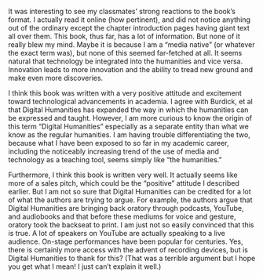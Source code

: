 It was interesting to see my classmates’ strong reactions to the book’s format. I actually read it online (how pertinent), and did not notice anything out of the ordinary except the chapter introduction pages having giant text all over them. This book, thus far, has a lot of information. But none of it really blew my mind. Maybe it is because I am a “media native” (or whatever the exact term was), but none of this seemed far-fetched at all. It seems natural that technology be integrated into the humanities and vice versa. Innovation leads to more innovation and the ability to tread new ground and make even more discoveries.

I think this book was written with a very positive attitude and excitement toward technological advancements in academia. I agree with Burdick, et al that Digital Humanities has expanded the way in which the humanities can be expressed and taught. However, I am more curious to know the origin of this term “Digital Humanities” especially as a separate entity than what we know as the regular humanities. I am having trouble differentiating the two, because what I have been exposed to so far in my academic career, including the noticeably increasing trend of the use of media and technology as a teaching tool, seems simply like “the humanities.” 

Furthermore, I think this book is written very well. It actually seems like more of a sales pitch, which could be the “positive” attitude I described earlier. But I am not so sure that Digital Humanities can be credited for a lot of what the authors are trying to argue. For example, the authors argue that Digital Humanities are bringing back oratory through podcasts, YouTube, and audiobooks and that before these mediums for voice and gesture, oratory took the backseat to print. I am just not so easily convinced that this is true. A lot of speakers on YouTube are actually speaking to a live audience. On-stage performances have been popular for centuries. Yes, there is certainly more access with the advent of recording devices, but is Digital Humanities to thank for this? (That was a terrible argument but I hope you get what I mean! I just can’t explain it well.)
